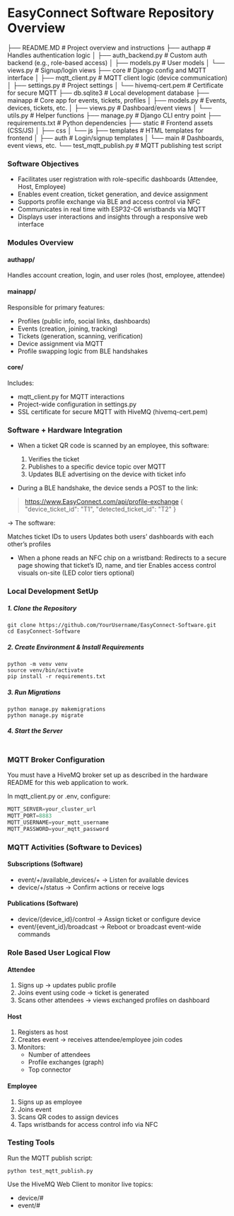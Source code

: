 # EasyConnect Software Repository Overview 

├── README.MD                     # Project overview and instructions
├── authapp                       # Handles authentication logic
│   ├── auth_backend.py           # Custom auth backend (e.g., role-based access)
│   ├── models.py                 # User models
│   └── views.py                  # Signup/login views
├── core                          # Django config and MQTT interface
│   ├── mqtt_client.py            # MQTT client logic (device communication)
│   ├── settings.py               # Project settings
│   └── hivemq-cert.pem           # Certificate for secure MQTT
├── db.sqlite3                    # Local development database
├── mainapp                       # Core app for events, tickets, profiles
│   ├── models.py                 # Events, devices, tickets, etc.
│   ├── views.py                  # Dashboard/event views
│   └── utils.py                  # Helper functions
├── manage.py                     # Django CLI entry point
├── requirements.txt              # Python dependencies
├── static                        # Frontend assets (CSS/JS)
│   ├── css
│   └── js
├── templates                     # HTML templates for frontend
│   ├── auth                      # Login/signup templates
│   └── main                      # Dashboards, event views, etc.
└── test_mqtt_publish.py          # MQTT publishing test script


### Software Objectives 
* Facilitates user registration with role-specific dashboards (Attendee, Host, Employee)
* Enables event creation, ticket generation, and device assignment
* Supports profile exchange via BLE and access control via NFC
* Communicates in real time with ESP32-C6 wristbands via MQTT
* Displays user interactions and insights through a responsive web interface

### Modules Overview
#### authapp/ 
Handles account creation, login, and user roles (host, employee, attendee)

#### mainapp/ 
Responsible for primary features: 
* Profiles (public info, social links, dashboards)
* Events (creation, joining, tracking)
* Tickets (generation, scanning, verification)
* Device assignment via MQTT
* Profile swapping logic from BLE handshakes

#### core/
Includes: 
* mqtt_client.py for MQTT interactions
* Project-wide configuration in settings.py
* SSL certificate for secure MQTT with HiveMQ (hivemq-cert.pem)

### Software + Hardware Integration 
* When a ticket QR code is scanned by an employee, this software:
    1. Verifies the ticket
    2. Publishes to a specific device topic over MQTT
    3. Updates BLE advertising on the device with ticket info

* During a BLE handshake, the device sends a POST to the link:
> https://www.EasyConnect.com/api/profile-exchange
{
  "device_ticket_id": "T1",
  "detected_ticket_id": "T2"
}

→ The software:

  Matches ticket IDs to users
  Updates both users’ dashboards with each other’s profiles
* When a phone reads an NFC chip on a wristband:
  Redirects to a secure page showing that ticket’s ID, name, and tier
  Enables access control visuals on-site (LED color tiers optional)

### Local Development SetUp
##### 1. Clone the Repository 
```
git clone https://github.com/YourUsername/EasyConnect-Software.git
cd EasyConnect-Software
```
##### 2. Create Environment & Install Requirements
```
python -m venv venv
source venv/bin/activate
pip install -r requirements.txt
``` 
##### 3. Run Migrations
```
python manage.py makemigrations
python manage.py migrate
```
##### 4. Start the Server 
```python manage.py runserver
```

### MQTT Broker Configuration
You must have a HiveMQ broker set up as described in the hardware README for this web application to work.

In mqtt_client.py or .env, configure:
```python
MQTT_SERVER=your_cluster_url
MQTT_PORT=8883
MQTT_USERNAME=your_mqtt_username
MQTT_PASSWORD=your_mqtt_password
```

### MQTT Activities (Software to Devices) 
#### Subscriptions (Software)
* event/+/available_devices/+ → Listen for available devices
* device/+/status → Confirm actions or receive logs
#### Publications (Software)
* device/{device_id}/control → Assign ticket or configure device
* event/{event_id}/broadcast → Reboot or broadcast event-wide commands

### Role Based User Logical Flow 
#### Attendee
1. Signs up → updates public profile
2. Joins event using code → ticket is generated
3. Scans other attendees → views exchanged profiles on dashboard

#### Host

1. Registers as host
2. Creates event → receives attendee/employee join codes
3. Monitors:
    * Number of attendees
    * Profile exchanges (graph)
    * Top connector

#### Employee

1. Signs up as employee
2. Joins event
3. Scans QR codes to assign devices
4. Taps wristbands for access control info via NFC

### Testing Tools
Run the MQTT publish script:
``` 
python test_mqtt_publish.py
```

Use the HiveMQ Web Client to monitor live topics:
* device/#
* event/#
